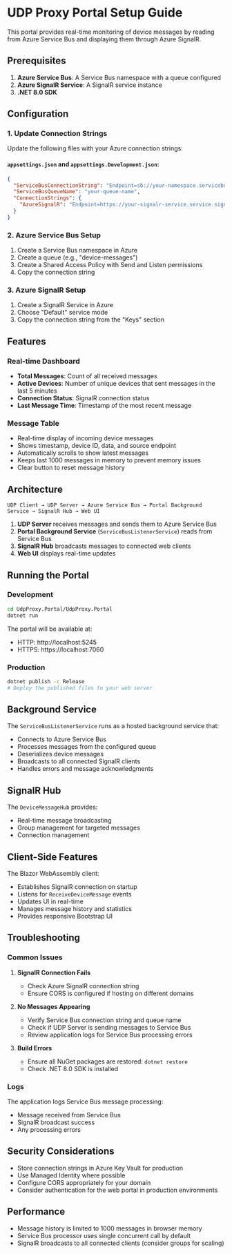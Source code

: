 # UDP Proxy Portal Setup Guide

This portal provides real-time monitoring of device messages by reading from Azure Service Bus and displaying them through Azure SignalR.

## Prerequisites

1. **Azure Service Bus**: A Service Bus namespace with a queue configured
2. **Azure SignalR Service**: A SignalR service instance
3. **.NET 8.0 SDK**

## Configuration

### 1. Update Connection Strings

Update the following files with your Azure connection strings:

#### `appsettings.json` and `appsettings.Development.json`:
```json
{
  "ServiceBusConnectionString": "Endpoint=sb://your-namespace.servicebus.windows.net/;SharedAccessKeyName=your-policy;SharedAccessKey=your-key",
  "ServiceBusQueueName": "your-queue-name",
  "ConnectionStrings": {
    "AzureSignalR": "Endpoint=https://your-signalr-service.service.signalr.net;AccessKey=your-access-key;Version=1.0;"
  }
}
```

### 2. Azure Service Bus Setup

1. Create a Service Bus namespace in Azure
2. Create a queue (e.g., "device-messages")
3. Create a Shared Access Policy with Send and Listen permissions
4. Copy the connection string

### 3. Azure SignalR Setup

1. Create a SignalR Service in Azure
2. Choose "Default" service mode
3. Copy the connection string from the "Keys" section

## Features

### Real-time Dashboard
- **Total Messages**: Count of all received messages
- **Active Devices**: Number of unique devices that sent messages in the last 5 minutes
- **Connection Status**: SignalR connection status
- **Last Message Time**: Timestamp of the most recent message

### Message Table
- Real-time display of incoming device messages
- Shows timestamp, device ID, data, and source endpoint
- Automatically scrolls to show latest messages
- Keeps last 1000 messages in memory to prevent memory issues
- Clear button to reset message history

## Architecture

```
UDP Client → UDP Server → Azure Service Bus → Portal Background Service → SignalR Hub → Web UI
```

1. **UDP Server** receives messages and sends them to Azure Service Bus
2. **Portal Background Service** (`ServiceBusListenerService`) reads from Service Bus
3. **SignalR Hub** broadcasts messages to connected web clients
4. **Web UI** displays real-time updates

## Running the Portal

### Development
```bash
cd UdpProxy.Portal/UdpProxy.Portal
dotnet run
```

The portal will be available at:
- HTTP: http://localhost:5245
- HTTPS: https://localhost:7060

### Production
```bash
dotnet publish -c Release
# Deploy the published files to your web server
```

## Background Service

The `ServiceBusListenerService` runs as a hosted background service that:
- Connects to Azure Service Bus
- Processes messages from the configured queue
- Deserializes device messages
- Broadcasts to all connected SignalR clients
- Handles errors and message acknowledgments

## SignalR Hub

The `DeviceMessageHub` provides:
- Real-time message broadcasting
- Group management for targeted messages
- Connection management

## Client-Side Features

The Blazor WebAssembly client:
- Establishes SignalR connection on startup
- Listens for `ReceiveDeviceMessage` events
- Updates UI in real-time
- Manages message history and statistics
- Provides responsive Bootstrap UI

## Troubleshooting

### Common Issues

1. **SignalR Connection Fails**
   - Check Azure SignalR connection string
   - Ensure CORS is configured if hosting on different domains

2. **No Messages Appearing**
   - Verify Service Bus connection string and queue name
   - Check if UDP Server is sending messages to Service Bus
   - Review application logs for Service Bus processing errors

3. **Build Errors**
   - Ensure all NuGet packages are restored: `dotnet restore`
   - Check .NET 8.0 SDK is installed

### Logs

The application logs Service Bus message processing:
- Message received from Service Bus
- SignalR broadcast success
- Any processing errors

## Security Considerations

- Store connection strings in Azure Key Vault for production
- Use Managed Identity where possible
- Configure CORS appropriately for your domain
- Consider authentication for the web portal in production environments

## Performance

- Message history is limited to 1000 messages in browser memory
- Service Bus processor uses single concurrent call by default
- SignalR broadcasts to all connected clients (consider groups for scaling)
